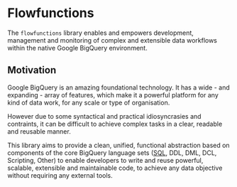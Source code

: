 # Flowfunctions

The `flowfunctions` library enables and empowers development, management and monitoring of complex and extensible data workflows within the native Google BigQuery environment.

## Motivation
Google BigQuery is an amazing foundational technology. It has a wide - and expanding - array of features, which make it a powerful platform for any kind of data work, for any scale or type of organisation. 

However due to some syntactical and practical idiosyncrasies and contraints, it can be difficult to achieve complex tasks in a clear, readable and reusable manner.

This library aims to provide a clean, unified, functional abstraction based on components of the core BigQuery language sets ([SQL](https://cloud.google.com/bigquery/docs/reference/standard-sql/introduction), DDL, DML, DCL, Scripting, Other) to enable developers to write and reuse powerful, scalable, extensible and maintainable code, to achieve any data objective without requiring any external tools.